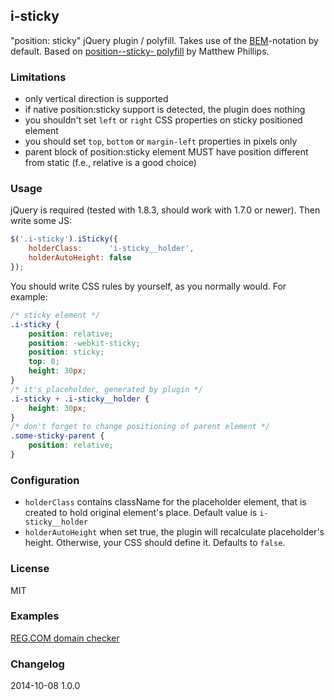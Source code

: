 ## i-sticky

"position: sticky" jQuery plugin / polyfill. Takes use of the [BEM](http://bem.info)-notation by default.
Based on [position--sticky- polyfill](https://github.com/matthewp/position--sticky-) by Matthew Phillips.

### Limitations

* only vertical direction is supported
* if native position:sticky support is detected, the plugin does nothing
* you shouldn't set `left` or `right` CSS properties on sticky positioned element
* you should set `top`, `bottom` or `margin-left` properties in pixels only
* parent block of position:sticky element MUST have position different from static (f.e., relative is a good choice)


### Usage

jQuery is required (tested with 1.8.3, should work with 1.7.0 or newer). Then write some JS:

```js
$('.i-sticky').iSticky({
    holderClass:      'i-sticky__holder',
    holderAutoHeight: false
});
```

You should write CSS rules by yourself, as you normally would. For example:

```css
/* sticky element */
.i-sticky {
    position: relative;
    position: -webkit-sticky;
    position: sticky;
    top: 0;
    height: 30px;
}
/* it's placeholder, generated by plugin */
.i-sticky + .i-sticky__holder {
    height: 30px;
}
/* don't forget to change positioning of parent element */
.some-sticky-parent {
    position: relative;
}
```

### Configuration

* `holderClass` contains className for the placeholder element, that is created to hold original element's place. Default value is `i-sticky__holder`
* `holderAutoHeight` when set true, the plugin will recalculate placeholder's height. Otherwise, your CSS should define it. Defaults to `false`.

### License

MIT

### Examples

[REG.COM domain checker](https://www.reg.com/choose/domain/?domains=position+sticky)

### Changelog

2014-10-08 1.0.0
